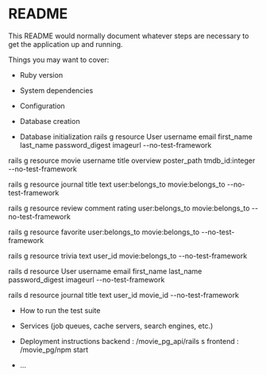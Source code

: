 # README

This README would normally document whatever steps are necessary to get the
application up and running.

Things you may want to cover:

* Ruby version

* System dependencies

* Configuration

* Database creation

* Database initialization
rails g resource User username email first_name last_name password_digest imageurl --no-test-framework

rails g resource movie username title overview poster_path tmdb_id:integer --no-test-framework

rails g resource journal title text user:belongs_to movie:belongs_to --no-test-framework

rails g resource review comment rating user:belongs_to movie:belongs_to --no-test-framework

rails g resource favorite user:belongs_to movie:belongs_to --no-test-framework

rails g resource trivia text user_id movie:belongs_to --no-test-framework


rails d resource User username email first_name last_name password_digest imageurl --no-test-framework

rails d resource journal title text user_id movie_id --no-test-framework


<!-- rails g scaffold User username email first_name last_name password_digest imageurl --no-test-framework -->

* How to run the test suite

* Services (job queues, cache servers, search engines, etc.)

* Deployment instructions
backend : /movie_pg_api/rails s
frontend : /movie_pg/npm start
* ...
